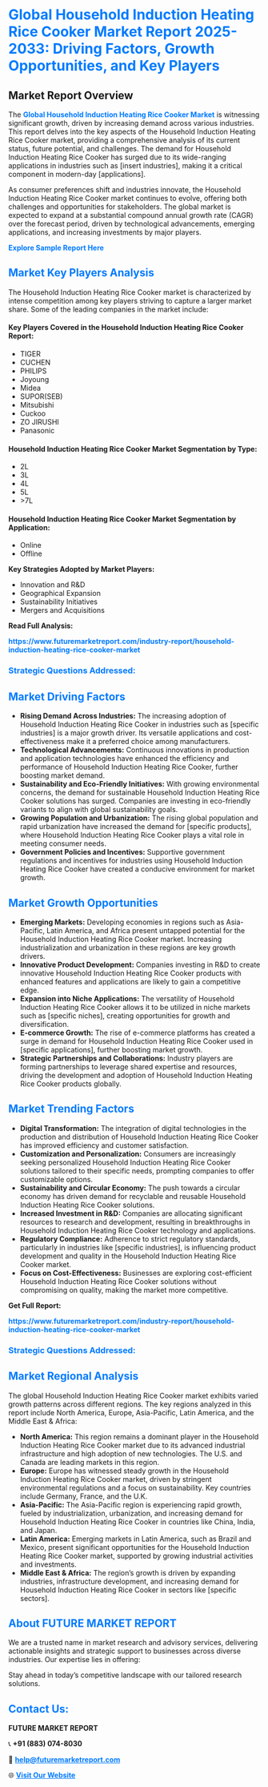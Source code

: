 <h1 style="color: #007BFF;">Global Household Induction Heating Rice Cooker Market Report 2025-2033: Driving Factors, Growth Opportunities, and Key Players</h1>

<section id="overview">
<h2>Market Report Overview</h2>
<p>The <a href="https://www.futuremarketreport.com/industry-report/household-induction-heating-rice-cooker-market" style="color: #007BFF; text-decoration: none;"><strong>Global Household Induction Heating Rice Cooker Market</strong></a> is witnessing significant growth, driven by increasing demand across various industries. This report delves into the key aspects of the Household Induction Heating Rice Cooker market, providing a comprehensive analysis of its current status, future potential, and challenges. The demand for Household Induction Heating Rice Cooker has surged due to its wide-ranging applications in industries such as [insert industries], making it a critical component in modern-day [applications].</p>
<p>As consumer preferences shift and industries innovate, the Household Induction Heating Rice Cooker market continues to evolve, offering both challenges and opportunities for stakeholders. The global market is expected to expand at a substantial compound annual growth rate (CAGR) over the forecast period, driven by technological advancements, emerging applications, and increasing investments by major players.</p>
</section>

<section id="overview">
<p><a href="https://www.futuremarketreport.com/request-sample/reportId=115505" style="color: #007BFF; text-decoration: none;"><strong>Explore Sample Report Here</strong></a></p>
</section>

<section id="key-players">
<h2 style="color: #007BFF;">Market Key Players Analysis</h2>
<p>The Household Induction Heating Rice Cooker market is characterized by intense competition among key players striving to capture a larger market share. Some of the leading companies in the market include:</p>
<h4>Key Players Covered in the Household Induction Heating Rice Cooker Report:</h4>
<ul><li>TIGER</li><li>CUCHEN</li><li>PHILIPS</li><li>Joyoung</li><li>Midea</li><li>SUPOR(SEB)</li><li>Mitsubishi</li><li>Cuckoo</li><li>ZO JIRUSHI</li><li>Panasonic</li></ul>
<h4>Household Induction Heating Rice Cooker Market Segmentation by Type:</h4>
<ul><li>2L</li><li>3L</li><li>4L</li><li>5L</li><li>&gt;7L</li></ul>

<h4>Household Induction Heating Rice Cooker Market Segmentation by Application:</h4>
<ul><li>Online</li><li>Offline</li></ul>
<p><strong>Key Strategies Adopted by Market Players:</strong></p>
<ul>
<li>Innovation and R&D</li>
<li>Geographical Expansion</li>
<li>Sustainability Initiatives</li>
<li>Mergers and Acquisitions</li>
</ul>
</section>

<section>
<p><strong>Read Full Analysis: </strong></p><a href="https://www.futuremarketreport.com/industry-report/household-induction-heating-rice-cooker-market" style="color: #007BFF; text-decoration: none;"><strong>https://www.futuremarketreport.com/industry-report/household-induction-heating-rice-cooker-market</strong></a>
<h3 style="color: #007BFF;">Strategic Questions Addressed:</h3>
</section>

<section id="driving-factors">
<h2 style="color: #007BFF;">Market Driving Factors</h2>
<ul>
<li><strong>Rising Demand Across Industries:</strong> The increasing adoption of Household Induction Heating Rice Cooker in industries such as [specific industries] is a major growth driver. Its versatile applications and cost-effectiveness make it a preferred choice among manufacturers.</li>
<li><strong>Technological Advancements:</strong> Continuous innovations in production and application technologies have enhanced the efficiency and performance of Household Induction Heating Rice Cooker, further boosting market demand.</li>
<li><strong>Sustainability and Eco-Friendly Initiatives:</strong> With growing environmental concerns, the demand for sustainable Household Induction Heating Rice Cooker solutions has surged. Companies are investing in eco-friendly variants to align with global sustainability goals.</li>
<li><strong>Growing Population and Urbanization:</strong> The rising global population and rapid urbanization have increased the demand for [specific products], where Household Induction Heating Rice Cooker plays a vital role in meeting consumer needs.</li>
<li><strong>Government Policies and Incentives:</strong> Supportive government regulations and incentives for industries using Household Induction Heating Rice Cooker have created a conducive environment for market growth.</li>
</ul>
</section>

<section id="growth-opportunities">
<h2 style="color: #007BFF;">Market Growth Opportunities</h2>
<ul>
<li><strong>Emerging Markets:</strong> Developing economies in regions such as Asia-Pacific, Latin America, and Africa present untapped potential for the Household Induction Heating Rice Cooker market. Increasing industrialization and urbanization in these regions are key growth drivers.</li>
<li><strong>Innovative Product Development:</strong> Companies investing in R&D to create innovative Household Induction Heating Rice Cooker products with enhanced features and applications are likely to gain a competitive edge.</li>
<li><strong>Expansion into Niche Applications:</strong> The versatility of Household Induction Heating Rice Cooker allows it to be utilized in niche markets such as [specific niches], creating opportunities for growth and diversification.</li>
<li><strong>E-commerce Growth:</strong> The rise of e-commerce platforms has created a surge in demand for Household Induction Heating Rice Cooker used in [specific applications], further boosting market growth.</li>
<li><strong>Strategic Partnerships and Collaborations:</strong> Industry players are forming partnerships to leverage shared expertise and resources, driving the development and adoption of Household Induction Heating Rice Cooker products globally.</li>
</ul>
</section>

<section id="trending-factors">
<h2 style="color: #007BFF;">Market Trending Factors</h2>
<ul>
<li><strong>Digital Transformation:</strong> The integration of digital technologies in the production and distribution of Household Induction Heating Rice Cooker has improved efficiency and customer satisfaction.</li>
<li><strong>Customization and Personalization:</strong> Consumers are increasingly seeking personalized Household Induction Heating Rice Cooker solutions tailored to their specific needs, prompting companies to offer customizable options.</li>
<li><strong>Sustainability and Circular Economy:</strong> The push towards a circular economy has driven demand for recyclable and reusable Household Induction Heating Rice Cooker solutions.</li>
<li><strong>Increased Investment in R&D:</strong> Companies are allocating significant resources to research and development, resulting in breakthroughs in Household Induction Heating Rice Cooker technology and applications.</li>
<li><strong>Regulatory Compliance:</strong> Adherence to strict regulatory standards, particularly in industries like [specific industries], is influencing product development and quality in the Household Induction Heating Rice Cooker market.</li>
<li><strong>Focus on Cost-Effectiveness:</strong> Businesses are exploring cost-efficient Household Induction Heating Rice Cooker solutions without compromising on quality, making the market more competitive.</li>
</ul>
</section>

<section>
<p><strong>Get Full Report: </strong></p><a href="https://www.futuremarketreport.com/industry-report/household-induction-heating-rice-cooker-market" style="color: #007BFF; text-decoration: none;"><strong>https://www.futuremarketreport.com/industry-report/household-induction-heating-rice-cooker-market</strong></a>
<h3 style="color: #007BFF;">Strategic Questions Addressed:</h3>
</section>


<section id="regional-analysis">
<h2 style="color: #007BFF;">Market Regional Analysis</h2>
<p>The global Household Induction Heating Rice Cooker market exhibits varied growth patterns across different regions. The key regions analyzed in this report include North America, Europe, Asia-Pacific, Latin America, and the Middle East & Africa:</p>
<ul>
<li><strong>North America:</strong> This region remains a dominant player in the Household Induction Heating Rice Cooker market due to its advanced industrial infrastructure and high adoption of new technologies. The U.S. and Canada are leading markets in this region.</li>
<li><strong>Europe:</strong> Europe has witnessed steady growth in the Household Induction Heating Rice Cooker market, driven by stringent environmental regulations and a focus on sustainability. Key countries include Germany, France, and the U.K.</li>
<li><strong>Asia-Pacific:</strong> The Asia-Pacific region is experiencing rapid growth, fueled by industrialization, urbanization, and increasing demand for Household Induction Heating Rice Cooker in countries like China, India, and Japan.</li>
<li><strong>Latin America:</strong> Emerging markets in Latin America, such as Brazil and Mexico, present significant opportunities for the Household Induction Heating Rice Cooker market, supported by growing industrial activities and investments.</li>
<li><strong>Middle East & Africa:</strong> The region’s growth is driven by expanding industries, infrastructure development, and increasing demand for Household Induction Heating Rice Cooker in sectors like [specific sectors].</li>
</ul>
</section>

<footer>
<h2 style="color: #007BFF;">About FUTURE MARKET REPORT</h2>
<p>We are a trusted name in market research and advisory services, delivering actionable insights and strategic support to businesses across diverse industries. Our expertise lies in offering:</p>

<p>Stay ahead in today’s competitive landscape with our tailored research solutions.</p>

<h2 style="color: #007BFF;">Contact Us:</h2>
<p><strong>FUTURE MARKET REPORT</strong></p>
<p>📞 <strong>+91 (883) 074-8030</strong></p>
<p>📧 <strong><a href="mailto:help@futuremarketreport.com" style="color: #007BFF;">help@futuremarketreport.com</a></strong></p>
<p>🌐 <strong><a href="https://www.futuremarketreport.com/" style="color: #007BFF;">Visit Our Website</a></strong></p>
</footer>